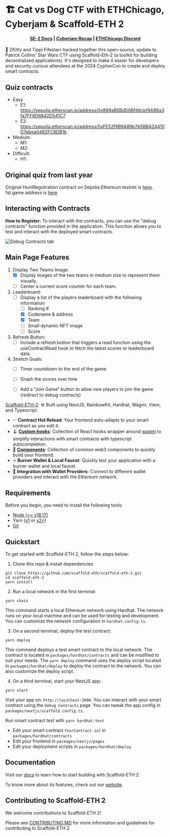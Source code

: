 # 🏗 Cat vs Dog CTF with ETHChicago, Cyberjam & Scaffold-ETH 2

<h4 align="center">
  <a href="https://docs.scaffoldeth.io">SE-2 Docs</a> |
  <a href="https://www.youtube.com/watch?v=Qu6LKDAfDZI">Cyberjam Recap</a> |
  <a href="https://discord.gg/qe8ETgMskt">ETHChicago Discord</a> 
</h4>

🧪 ZKitty and Tippi Fifestarr hacked together this open-source, update to Patrick Collins'  Star Wars CTF using Scaffold-Eth-2 (a toolkit for building decentralized applications). It's designed to make it easier for developers and security curious attendees at the 2024 CypherCon to create and deploy smart contracts. 

## Quiz contracts
- Easy
  - E1: https://sepolia.etherscan.io/address/0x889aB5BdD6Bf46cbf9AB6a3fa7FF8D6842D541C7
  - E2: https://sepolia.etherscan.io/address/0xFE52f9B9A89b7b5BBA24410D7ebea0482FC8DB1b
- Medium:
  - M1:
  - M2:
- Difficult:
  - H1:

## Original quiz from last year
Original HuntRegistration contract on Sepolia Ethereum testnet is [here](https://sepolia.etherscan.io/address/0xD2Ef69fABB5B95264BFea552BcAD27567ea2C8c3#code).  
1st game address is [here](https://sepolia.etherscan.io/address/0x25154bFa7f78e5898ac038cA98b84F0efD1A406e)

## Interacting with Contracts

**How to Register:** To interact with the contracts, you can use the "debug contracts" function provided in the application. This function allows you to test and interact with the deployed smart contracts.

![Debug Contracts tab](https://github.com/tippi-fifestarr/scaffold-eth-2/assets/62179036/b0b67ea5-bf87-472a-8ba6-5c0369e8b9c7)

## Main Page Features

1. Display Two Teams Image:
   - [x] Display images of the two teams in medium size to represent them visually.
   - [ ] Center a current score counter for each team.

2. Leaderboard:
   - [ ] Display a list of the players leaderboard with the following information:
     - [ ] Ranking #
     - [x] Codename & address
     - [x] Team
     - [ ] Small dynamic NFT image
     - [ ] Score

3. Refresh Button:
   - [ ] Include a refresh button that triggers a read function using the useContractRead hook to fetch the latest scores or leaderboard data.

4. Stretch Goals:
   - [ ] Timer countdown to the end of the game.
   - [ ] Graph the scores over time
   - [ ] Add a "Join Game" button to allow new players to join the game (redirect to debug contracts)



[Scaffold-ETH-2](https://youtu.be/DcOzXhaxtt4?list=PLJz1HruEnenAf80uOfDwBPqaliJkjKg69): ⚙️ Built using NextJS, RainbowKit, Hardhat, Wagmi, Viem, and Typescript.

- ✅ **Contract Hot Reload**: Your frontend auto-adapts to your smart contract as you edit it.
- 🪝 **[Custom hooks](https://docs.scaffoldeth.io/hooks/)**: Collection of React hooks wrapper around [wagmi](https://wagmi.sh/) to simplify interactions with smart contracts with typescript autocompletion.
- 🧱 [**Components**](https://docs.scaffoldeth.io/components/): Collection of common web3 components to quickly build your frontend.
- 🔥 **Burner Wallet & Local Faucet**: Quickly test your application with a burner wallet and local faucet.
- 🔐 **Integration with Wallet Providers**: Connect to different wallet providers and interact with the Ethereum network.

## Requirements

Before you begin, you need to install the following tools:

- [Node (>= v18.17)](https://nodejs.org/en/download/)
- Yarn ([v1](https://classic.yarnpkg.com/en/docs/install/) or [v2+](https://yarnpkg.com/getting-started/install))
- [Git](https://git-scm.com/downloads)

## Quickstart

To get started with Scaffold-ETH 2, follow the steps below:

1. Clone this repo & install dependencies

```
git clone https://github.com/scaffold-eth/scaffold-eth-2.git
cd scaffold-eth-2
yarn install
```

2. Run a local network in the first terminal:

```
yarn chain
```

This command starts a local Ethereum network using Hardhat. The network runs on your local machine and can be used for testing and development. You can customize the network configuration in `hardhat.config.ts`.

3. On a second terminal, deploy the test contract:

```
yarn deploy
```

This command deploys a test smart contract to the local network. The contract is located in `packages/hardhat/contracts` and can be modified to suit your needs. The `yarn deploy` command uses the deploy script located in `packages/hardhat/deploy` to deploy the contract to the network. You can also customize the deploy script.

4. On a third terminal, start your NextJS app:

```
yarn start
```

Visit your app on: `http://localhost:3000`. You can interact with your smart contract using the `Debug Contracts` page. You can tweak the app config in `packages/nextjs/scaffold.config.ts`.

Run smart contract test with `yarn hardhat:test`

- Edit your smart contract `YourContract.sol` in `packages/hardhat/contracts`
- Edit your frontend in `packages/nextjs/pages`
- Edit your deployment scripts in `packages/hardhat/deploy`

## Documentation

Visit our [docs](https://docs.scaffoldeth.io) to learn how to start building with Scaffold-ETH 2.

To know more about its features, check out our [website](https://scaffoldeth.io).

## Contributing to Scaffold-ETH 2

We welcome contributions to Scaffold-ETH 2!

Please see [CONTRIBUTING.MD](https://github.com/scaffold-eth/scaffold-eth-2/blob/main/CONTRIBUTING.md) for more information and guidelines for contributing to Scaffold-ETH 2.
